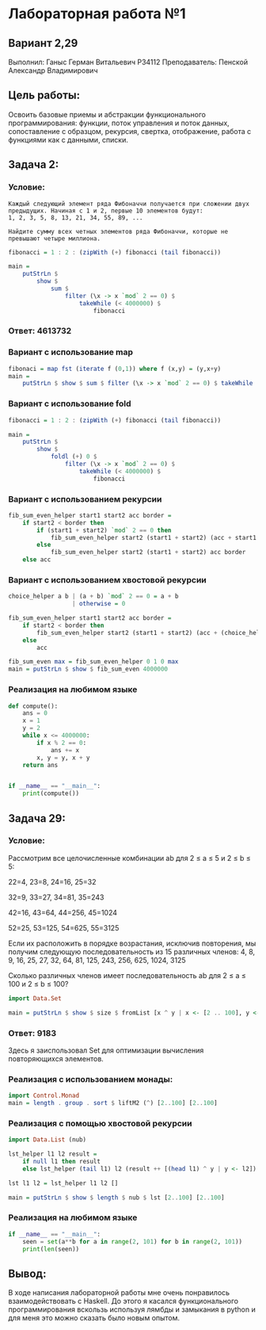 # Лабораторная работа №1

## Вариант 2,29

Выполнил: Ганыс Герман Витальевич Р34112
Преподаватель: Пенской Александр Владимирович

## Цель работы:
  Освоить базовые приемы и абстракции функционального программирования: функции, поток управления и поток данных, сопоставление с образцом, рекурсия, свертка, отображение, работа с функциями как с данными, списки.

## Задача 2:
   ### Условие:
    Каждый следующий элемент ряда Фибоначчи получается при сложении двух предыдущих. Начиная с 1 и 2, первые 10 элементов будут:
    1, 2, 3, 5, 8, 13, 21, 34, 55, 89, ...

    Найдите сумму всех четных элементов ряда Фибоначчи, которые не превышают четыре миллиона.
```haskell
fibonacci = 1 : 2 : (zipWith (+) fibonacci (tail fibonacci))

main =
    putStrLn $
        show $
            sum $
                filter (\x -> x `mod` 2 == 0) $
                    takeWhile (< 4000000) $
                        fibonacci
```
### Ответ: 4613732

### Вариант с использование map
```haskell
fibonaci = map fst (iterate f (0,1)) where f (x,y) = (y,x+y)
main =
    putStrLn $ show $ sum $ filter (\x -> x `mod` 2 == 0) $ takeWhile (< 4000000) $ fibonacci
```
### Вариант с использование fold

```haskell
fibonacci = 1 : 2 : (zipWith (+) fibonacci (tail fibonacci))

main =
    putStrLn $
        show $
            foldl (+) 0 $
                filter (\x -> x `mod` 2 == 0) $
                    takeWhile (< 4000000) $
                        fibonacci
```

### Вариант с использованием рекурсии
```haskell
fib_sum_even_helper start1 start2 acc border = 
    if start2 < border then
        if (start1 + start2) `mod` 2 == 0 then 
            fib_sum_even_helper start2 (start1 + start2) (acc + start1 + start2) border
        else
            fib_sum_even_helper start2 (start1 + start2) acc border
    else acc
```

### Вариант с использованием хвостовой рекурсии
```haskell
choice_helper a b | (a + b) `mod` 2 == 0 = a + b
                  | otherwise = 0

fib_sum_even_helper start1 start2 acc border = 
    if start2 < border then
        fib_sum_even_helper start2 (start1 + start2) (acc + (choice_helper start1 start2)) border
    else 
        acc

fib_sum_even max = fib_sum_even_helper 0 1 0 max
main = putStrLn $ show $ fib_sum_even 4000000
```

### Реализация на любимом языке
```python
def compute():
	ans = 0
	x = 1
	y = 2
	while x <= 4000000:
		if x % 2 == 0:
			ans += x
		x, y = y, x + y
	return ans


if __name__ == "__main__":
	print(compute())
```

## Задача 29:
### Условие:
Рассмотрим все целочисленные комбинации ab для 2 ≤ a ≤ 5 и 2 ≤ b ≤ 5:

22=4, 23=8, 24=16, 25=32

32=9, 33=27, 34=81, 35=243

42=16, 43=64, 44=256, 45=1024

52=25, 53=125, 54=625, 55=3125

Если их расположить в порядке возрастания, исключив повторения, мы получим следующую последовательность из 15 различных членов:
4, 8, 9, 16, 25, 27, 32, 64, 81, 125, 243, 256, 625, 1024, 3125

Сколько различных членов имеет последовательность ab для 2 ≤ a ≤ 100 и 2 ≤ b ≤ 100?
```haskell
import Data.Set

main = putStrLn $ show $ size $ fromList [x ^ y | x <- [2 .. 100], y <- [2 .. 100]]
```
### Ответ: 9183

Здесь я заиспользовал Set для оптимизации вычисления повторяющихся элементов.

### Реализация с использованием монады:
```haskell
import Control.Monad
main = length . group . sort $ liftM2 (^) [2..100] [2..100]
```

### Реализация с помощью хвостовой рекурсии
```haskell
import Data.List (nub)

lst_helper l1 l2 result = 
    if null l1 then result
    else lst_helper (tail l1) l2 (result ++ [(head l1) ^ y | y <- l2])

lst l1 l2 = lst_helper l1 l2 []

main = putStrLn $ show $ length $ nub $ lst [2..100] [2..100]
```

### Реализация на любимом языке
```python
if __name__ == "__main__":
    seen = set(a**b for a in range(2, 101) for b in range(2, 101))
	print(len(seen))
```

## Вывод:
В ходе написания лабораторной работы мне очень понравилось взаимодействовать с Haskell. До этого я касался функционального программирования вскользь используя лямбды и замыкания в python и для меня это можно сказать было новым опытом.
